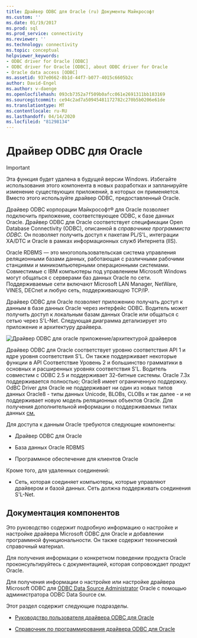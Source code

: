 ```yaml
---
title: Драйвер ODBC для Oracle (ru) Документы Майкрософт
ms.custom: ''
ms.date: 01/19/2017
ms.prod: sql
ms.prod_service: connectivity
ms.reviewer: ''
ms.technology: connectivity
ms.topic: conceptual
helpviewer_keywords:
- ODBC driver for Oracle [ODBC]
- ODBC driver for Oracle [ODBC], about ODBC driver for Oracle
- Oracle data access [ODBC]
ms.assetid: 937e0662-8b1d-44f7-b077-4015c6605b2c
author: David-Engel
ms.author: v-daenge
ms.openlocfilehash: 093cb7352a7f509b0afcc061e2691311bb183169
ms.sourcegitcommit: ce94c2ad7a50945481172782c270b5b0206e61de
ms.translationtype: MT
ms.contentlocale: ru-RU
ms.lasthandoff: 04/14/2020
ms.locfileid: "81298134"
---
```

# <a name="odbc-driver-for-oracle"></a>Драйвер ODBC для Oracle
> [!IMPORTANT]  
>  Эта функция будет удалена в будущей версии Windows. Избегайте использования этого компонента в новых разработках и запланируйте изменение существующих приложений, в которых он применяется. Вместо этого используйте драйвер ODBC, предоставленный Oracle.  
  
 Драйвер ODBC корпорации Майкрософт® для Oracle позволяет подключить приложение, соответствующее ODBC, к базе данных Oracle. Драйвер ODBC для Oracle соответствует спецификации Open Database Connectivity (ODBC), описанной в *справочнике программиста ODBC.* Он позволяет получить доступ к пакетам PL/S'L, интеграции XA/DTC и Oracle в рамках информационных служб Интернета (IIS).  
  
 Oracle RDBMS — это многопользовательская система управления реляционными базами данных, работающая с различными рабочими станциями и миникомпьютерными операционными системами. Совместимые с IBM компьютеры под управлением Microsoft Windows могут общаться с серверами баз данных Oracle по сети. Поддерживаемые сети включают Microsoft LAN Manager, NetWare, VINES, DECnet и любую сеть, поддерживающую TCP/IP.  
  
 Драйвер ODBC для Oracle позволяет приложению получать доступ к данным в базе данных Oracle через интерфейс ODBC. Водитель может получить доступ к локальным базам данных Oracle или общаться с сетью через S'L-Net. Следующая диаграмма детализирует это приложение и архитектуру драйвера.  
  
 ![Драйвер ODBC для oracle приложение&#47;архитектурой драйверов](../../odbc/microsoft/media/orcdrvsdkarch.gif "OrcDrvSDKArch")  
  
 Драйвер ODBC для Oracle соответствует уровню соответствия API 1 и ядре уровня соответствия S'L. Он также поддерживает некоторые функции в API Соответствие Уровень 2 и большинство грамматики в основных и расширенных уровнях соответствия S'L. Водитель совместим с ODBC 2.5 и поддерживает 32-битные системы. Oracle 7.3x поддерживается полностью; Oracle8 имеет ограниченную поддержку. OdBC Driver для Oracle не поддерживает ни один из новых типов данных Oracle8 - типы данных Unicode, BLOBs, CLOBs и так далее - и не поддерживает новую модель реляционных объектов Oracle. Для получения дополнительной информации о поддерживаемых типах данных [см.](../../odbc/microsoft/supported-data-types-odbc-driver-for-oracle.md)  
  
 Для доступа к данным Oracle требуются следующие компоненты:  
  
-   Драйвер ODBC для Oracle  
  
-   База данных Oracle RDBMS  
  
-   Программное обеспечение для клиентов Oracle  
  
 Кроме того, для удаленных соединений:  
  
-   Сеть, которая соединяет компьютеры, которые управляют драйвером и базой данных. Сеть должна поддерживать соединения S'L-Net.  
  
## <a name="component-documentation"></a>Документация компонентов  
 Это руководство содержит подробную информацию о настройке и настройке драйвера Microsoft ODBC для Oracle и добавлении программной функциональности. Он также содержит технический справочный материал.  
  
 Для получения информации о конкретном поведении продукта Oracle проконсультируйтесь с документацией, которая сопровождает продукт Oracle.  
  
 Для получения информации о настройке или настройке драйвера Microsoft ODBC для [ODBC Data Source Administrator](../../odbc/admin/odbc-data-source-administrator.md) Oracle с помощью администратора ODBC Data Source см.  
  
 Этот раздел содержит следующие подразделы.  
  
-   [Руководство пользователя драйвера ODBC для Oracle](../../odbc/microsoft/odbc-driver-for-oracle-user-s-guide.md)  
  
-   [Справочник по программирования драйвера ODBC для Oracle](../../odbc/microsoft/odbc-driver-for-oracle-programmer-s-reference.md)

